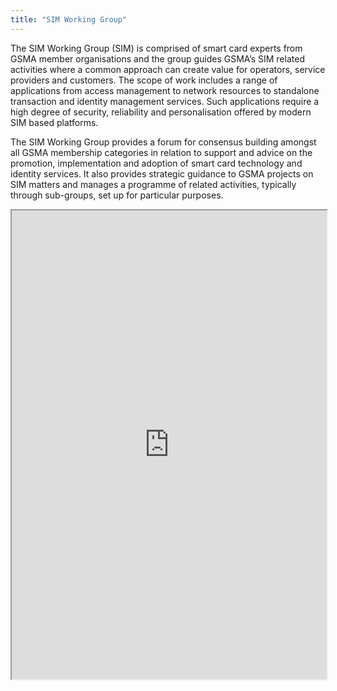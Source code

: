```yaml
---
title: "SIM Working Group"
---
```


The SIM Working Group (SIM) is comprised of smart card experts from GSMA member organisations and the group guides GSMA’s SIM related activities where a common approach can create value for operators, service providers and customers. The scope of work includes a range of applications from access management to network resources to standalone transaction and identity management services. Such applications require a high degree of security, reliability and personalisation offered by modern SIM based platforms.

The SIM Working Group provides a forum for consensus building amongst all GSMA membership categories in relation to support and advice on the promotion, implementation and adoption of smart card technology and identity services. It also provides strategic guidance to GSMA projects on SIM matters and manages a programme of related activities, typically through sub-groups, set up for particular purposes.

<iframe height="750" width="100%" src="https://ewelton.github.io/ktest/wiki.html#SIM%20Working%20Group"></iframe>
